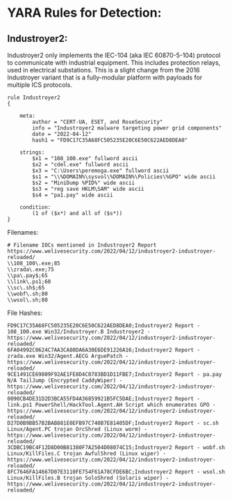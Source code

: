 # YARA Rules for Detection:

## Industroyer2:

Industroyer2 only implements the IEC-104 (aka IEC 60870-5-104) protocol to communicate with industrial equipment. This includes protection relays, used in electrical substations. This is a slight change from the 2016 Industroyer variant that is a fully-modular platform with payloads for multiple ICS protocols.

```
rule Industroyer2
{

    meta:
        author = "CERT-UA, ESET, and RoseSecurity"
        info = "Industroyer2 malware targeting power grid components"
        date = "2022-04-12"
        hash1 = "FD9C17C35A68FC505235E20C6E50C622AED8DEA0"
        
    strings:
        $x1 = "108_100.exe" fullword ascii
        $x2 = "cdel.exe" fullword ascii
        $x3 = "C:\Users\peremoga.exe" fullword ascii
        $s1 = "\\%DOMAIN%\sysvol\%DOMAIN%\Policies\%GPO" wide ascii
        $s2 = "MiniDump %PID%" wide ascii
        $s3 = "reg save HKLM\SAM" wide ascii
        $s4 = "pa1.pay" wide ascii

    condition:
        (1 of ($x*) and all of ($s*))
}
```
Filenames:

```
# Filename IOCs mentioned in Industroyer2 Report https://www.welivesecurity.com/2022/04/12/industroyer2-industroyer-reloaded/
\\108_100\.exe;85
\\zrada\.exe;75
\\pa\.pay$;65
\\link\.ps1;60
\\sc\.sh$;65
\\wobf\.sh;80
\\wsol\.sh;80
```

File Hashes:

```
FD9C17C35A68FC505235E20C6E50C622AED8DEA0;Industroyer2 Report - 108_100.exe Win32/Industroyer.B Industroyer2 - https://www.welivesecurity.com/2022/04/12/industroyer2-industroyer-reloaded/
6FA04992C0624C7AA3CA80DA6A30E6DE91226A16;Industroyer2 Report - zrada.exe Win32/Agent.AECG ArguePatch - https://www.welivesecurity.com/2022/04/12/industroyer2-industroyer-reloaded/
9CE1491CE69809F92AE1FE8D4C0783BD1D11FBE7;Industroyer2 Report - pa.pay N/A TailJump (Encrypted CaddyWiper) - https://www.welivesecurity.com/2022/04/12/industroyer2-industroyer-reloaded/
0090CB4DE31D2D3BCA55FD4A36859921B5FC5DAE;Industroyer2 Report - link.ps1 PowerShell/HackTool.Agent.AH Script which enumerates GPO - https://www.welivesecurity.com/2022/04/12/industroyer2-industroyer-reloaded/
D27D0B9BB57B2BAB881E0EFB97C740B7E81405DF;Industroyer2 Report - sc.sh Linux/Agent.PC trojan OrcShred (Linux worm) - https://www.welivesecurity.com/2022/04/12/industroyer2-industroyer-reloaded/
3CDBC19BC4F12D8D00B81380F7A2504D08074C15;Industroyer2 Report - wobf.sh Linux/KillFiles.C trojan AwfulShred (Linux wiper) - https://www.welivesecurity.com/2022/04/12/industroyer2-industroyer-reloaded/
8FC7646FA14667D07E3110FE754F61A78CFDE6BC;Industroyer2 Report - wsol.sh Linux/KillFiles.B trojan SoloShred (Solaris wiper) - https://www.welivesecurity.com/2022/04/12/industroyer2-industroyer-reloaded/
```
